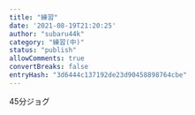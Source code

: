```yaml
---
title: "練習"
date: '2021-08-19T21:20:25'
author: "subaru44k"
category: "練習(中)"
status: "publish"
allowComments: true
convertBreaks: false
entryHash: "3d6444c137192de23d90458898764cbe"
---
```

45分ジョグ
